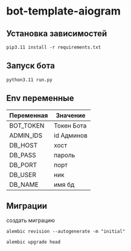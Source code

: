 # bot-template-aiogram

## Установка зависимостей 
```
pip3.11 install -r requirements.txt
```

## Запуск бота
```
python3.11 run.py
```

## Env переменные 
| Переменная | Значение   |
| ------- | ---------- |
| BOT_TOKEN | Токен Бота |
| ADMIN_IDS | id Админов |
| DB_HOST | хост       |
| DB_PASS | пароль     |
| DB_PORT | порт       |
| DB_USER | ник        |
| DB_NAME | имя бд     |

## Миграции

создать миграцию
```
alembic revision --autogenerate -m "initial"
```

```
alembic upgrade head
```
